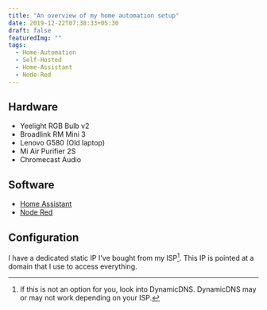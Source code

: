 ```yaml
---
title: "An overview of my home automation setup"
date: 2019-12-22T07:38:33+05:30
draft: false
featuredImg: ""
tags: 
  - Home-Automation
  - Self-Hosted
  - Home-Assistant
  - Node-Red
---
```


## Hardware
* Yeelight RGB Bulb v2
* Broadlink RM Mini 3
* Lenovo G580 (Old laptop)
* Mi Air Purifier 2S
* Chromecast Audio

## Software
* [Home Assistant]([https://ink](https://github.com/home-assistant/home-assistant))
* [Node Red](https://github.com/node-red/node-red)


## Configuration
I have a dedicated static IP I've bought from my ISP[^1]. This IP is pointed at a domain that I use to access everything.


[^1]: If this is not an option for you, look into DynamicDNS. DynamicDNS may or may not work depending on your ISP.
